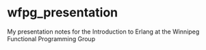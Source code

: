 wfpg_presentation
=================

My presentation notes for the Introduction to Erlang at the Winnipeg Functional Programming Group